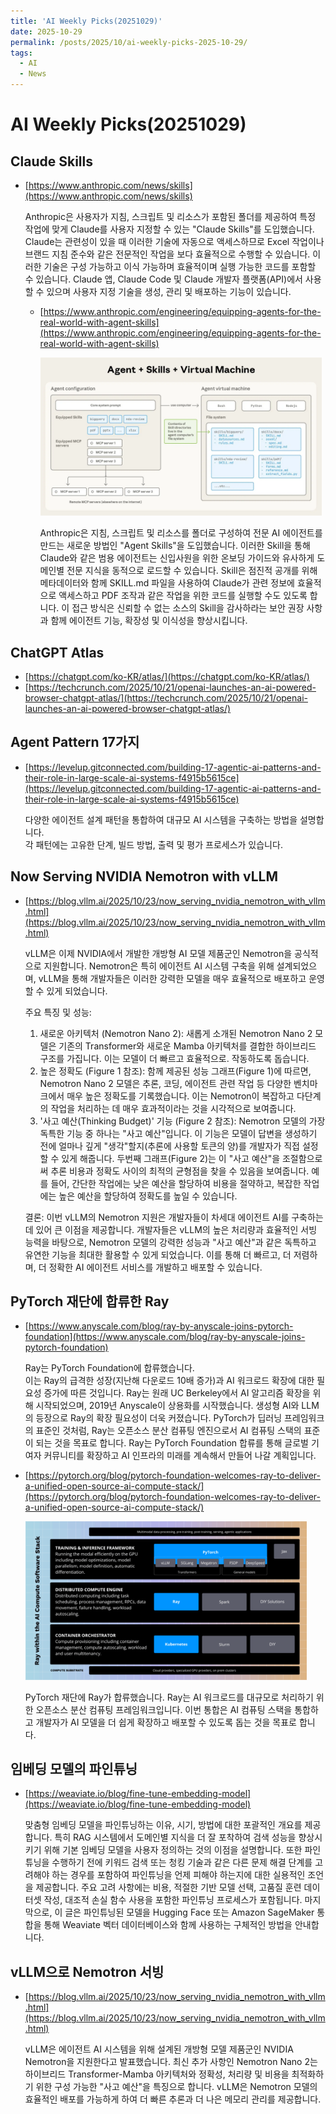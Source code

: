 ```yaml
---
title: 'AI Weekly Picks(20251029)'
date: 2025-10-29
permalink: /posts/2025/10/ai-weekly-picks-2025-10-29/
tags:
  - AI
  - News
---
```


# AI Weekly Picks(20251029)

## Claude Skills

- [https://www.anthropic.com/news/skills](https://www.anthropic.com/news/skills)

  Anthropic은 사용자가 지침, 스크립트 및 리소스가 포함된 폴더를 제공하여 특정 작업에 맞게 Claude를 사용자 지정할 수 있는 "Claude Skills"를 도입했습니다. Claude는 관련성이 있을 때 이러한 기술에 자동으로 액세스하므로 Excel 작업이나 브랜드 지침 준수와 같은 전문적인 작업을 보다 효율적으로 수행할 수 있습니다. 이러한 기술은 구성 가능하고 이식 가능하며 효율적이며 실행 가능한 코드를 포함할 수 있습니다. Claude 앱, Claude Code 및 Claude 개발자 플랫폼(API)에서 사용할 수 있으며 사용자 지정 기술을 생성, 관리 및 배포하는 기능이 있습니다.
    
    - [https://www.anthropic.com/engineering/equipping-agents-for-the-real-world-with-agent-skills](https://www.anthropic.com/engineering/equipping-agents-for-the-real-world-with-agent-skills)
        
      <img src="/images/post/weekly-picks/251029-1.png" alt="agent+skills+virtual machine" width="450"/>
      
      Anthropic은 지침, 스크립트 및 리소스를 폴더로 구성하여 전문 AI 에이전트를 만드는 새로운 방법인 "Agent Skills"을 도입했습니다. 이러한 Skill을 통해 Claude와 같은 범용 에이전트는 신입사원을 위한 온보딩 가이드와 유사하게 도메인별 전문 지식을 동적으로 로드할 수 있습니다. Skill은 점진적 공개를 위해 메타데이터와 함께 SKILL.md 파일을 사용하여 Claude가 관련 정보에 효율적으로 액세스하고 PDF 조작과 같은 작업을 위한 코드를 실행할 수도 있도록 합니다. 이 접근 방식은 신뢰할 수 없는 소스의 Skill을 감사하라는 보안 권장 사항과 함께 에이전트 기능, 확장성 및 이식성을 향상시킵니다.
        

## ChatGPT Atlas

- [https://chatgpt.com/ko-KR/atlas/](https://chatgpt.com/ko-KR/atlas/)
- [https://techcrunch.com/2025/10/21/openai-launches-an-ai-powered-browser-chatgpt-atlas/](https://techcrunch.com/2025/10/21/openai-launches-an-ai-powered-browser-chatgpt-atlas/)

## Agent Pattern 17가지

- [https://levelup.gitconnected.com/building-17-agentic-ai-patterns-and-their-role-in-large-scale-ai-systems-f4915b5615ce](https://levelup.gitconnected.com/building-17-agentic-ai-patterns-and-their-role-in-large-scale-ai-systems-f4915b5615ce)

  다양한 에이전트 설계 패턴을 통합하여 대규모 AI 시스템을 구축하는 방법을 설명합니다.  
  각 패턴에는 고유한 단계, 빌드 방법, 출력 및 평가 프로세스가 있습니다.
    

## Now Serving NVIDIA Nemotron with vLLM

- [https://blog.vllm.ai/2025/10/23/now_serving_nvidia_nemotron_with_vllm.html](https://blog.vllm.ai/2025/10/23/now_serving_nvidia_nemotron_with_vllm.html)

  vLLM은 이제 NVIDIA에서 개발한 개방형 AI 모델 제품군인 Nemotron을 공식적으로 지원합니다. Nemotron은 특히 에이전트 AI 시스템 구축을 위해 설계되었으며, vLLM을 통해 개발자들은 이러한 강력한 모델을 매우 효율적으로 배포하고 운영할 수 있게 되었습니다.
    
  주요 특징 및 성능:
    1. 새로운 아키텍처 (Nemotron Nano 2): 새롭게 소개된 Nemotron Nano 2 모델은 기존의 Transformer와 새로운 Mamba 아키텍처를 결합한 하이브리드 구조를 가집니다. 이는 모델이 더 빠르고 효율적으로. 작동하도록 돕습니다.
    2. 높은 정확도 (Figure 1 참조): 함께 제공된 성능 그래프(Figure 1)에 따르면, Nemotron Nano 2 모델은 추론, 코딩, 에이전트 관련 작업 등 다양한 벤치마크에서 매우 높은 정확도를 기록했습니다. 이는 Nemotron이 복잡하고 다단계의 작업을 처리하는 데 매우 효과적이라는 것을 시각적으로 보여줍니다.
    3. '사고 예산(Thinking Budget)' 기능 (Figure 2 참조): Nemotron 모델의 가장 독특한 기능 중 하나는 "사고 예산"입니다. 이 기능은 모델이 답변을 생성하기 전에 얼마나 깊게 "생각"할지(추론에 사용할 토큰의 양)를 개발자가 직접 설정할 수 있게 해줍니다. 두번째 그래프(Figure 2)는 이 "사고 예산"을 조절함으로써 추론 비용과 정확도 사이의 최적의 균형점을 찾을 수 있음을 보여줍니다. 예를 들어, 간단한 작업에는 낮은 예산을 할당하여 비용을 절약하고, 복잡한 작업에는 높은 예산을 할당하여 정확도를 높일 수 있습니다.
    
  결론:
    이번 vLLM의 Nemotron 지원은 개발자들이 차세대 에이전트 AI를 구축하는 데 있어 큰 이점을 제공합니다. 개발자들은 vLLM의 높은 처리량과 효율적인 서빙 능력을 바탕으로, Nemotron 모델의 강력한 성능과 "사고 예산"과 같은 독특하고 유연한 기능을 최대한 활용할 수 있게 되었습니다. 이를 통해 더 빠르고, 더 저렴하며, 더 정확한 AI 에이전트 서비스를 개발하고 배포할 수 있습니다.
    

## PyTorch 재단에 합류한 Ray

- [https://www.anyscale.com/blog/ray-by-anyscale-joins-pytorch-foundation](https://www.anyscale.com/blog/ray-by-anyscale-joins-pytorch-foundation)

  Ray는 PyTorch Foundation에 합류했습니다.  
  이는 Ray의 급격한 성장(지난해 다운로드 10배 증가)과 AI 워크로드 확장에 대한 필요성 증가에 따른 것입니다. Ray는 원래 UC Berkeley에서 AI 알고리즘 확장을 위해 시작되었으며, 2019년 Anyscale이 상용화를 시작했습니다. 생성형 AI와 LLM의 등장으로 Ray의 확장 필요성이 더욱 커졌습니다. PyTorch가 딥러닝 프레임워크의 표준인 것처럼, Ray는 오픈소스 분산 컴퓨팅 엔진으로서 AI 컴퓨팅 스택의 표준이 되는 것을 목표로 합니다. Ray는 PyTorch Foundation 합류를 통해 글로벌 기여자 커뮤니티를 확장하고 AI 인프라의 미래를 계속해서 만들어 나갈 계획입니다.
    
- [https://pytorch.org/blog/pytorch-foundation-welcomes-ray-to-deliver-a-unified-open-source-ai-compute-stack/](https://pytorch.org/blog/pytorch-foundation-welcomes-ray-to-deliver-a-unified-open-source-ai-compute-stack/)
    
  <img src="/images/post/weekly-picks/251029-2.png" alt="ray within the ai compute software stack" width="450"/>

  PyTorch 재단에 Ray가 합류했습니다. Ray는 AI 워크로드를 대규모로 처리하기 위한 오픈소스 분산 컴퓨팅 프레임워크입니다. 이번 통합은 AI 컴퓨팅 스택을 통합하고 개발자가 AI 모델을 더 쉽게 확장하고 배포할 수 있도록 돕는 것을 목표로 합니다.
    

## 임베딩 모델의 파인튜닝

- [https://weaviate.io/blog/fine-tune-embedding-model](https://weaviate.io/blog/fine-tune-embedding-model)

  맞춤형 임베딩 모델을 파인튜닝하는 이유, 시기, 방법에 대한 포괄적인 개요를 제공합니다. 특히 RAG 시스템에서 도메인별 지식을 더 잘 포착하여 검색 성능을 향상시키기 위해 기본 임베딩 모델을 사용자 정의하는 것의 이점을 설명합니다. 또한 파인튜닝을 수행하기 전에 키워드 검색 또는 청킹 기술과 같은 다른 문제 해결 단계를 고려해야 하는 경우를 포함하여 파인튜닝을 언제 피해야 하는지에 대한 실용적인 조언을 제공합니다. 주요 고려 사항에는 비용, 적절한 기반 모델 선택, 고품질 훈련 데이터셋 작성, 대조적 손실 함수 사용을 포함한 파인튜닝 프로세스가 포함됩니다. 마지막으로, 이 글은 파인튜닝된 모델을 Hugging Face 또는 Amazon SageMaker 통합을 통해 Weaviate 벡터 데이터베이스와 함께 사용하는 구체적인 방법을 안내합니다.
    

## vLLM으로 Nemotron 서빙

- [https://blog.vllm.ai/2025/10/23/now_serving_nvidia_nemotron_with_vllm.html](https://blog.vllm.ai/2025/10/23/now_serving_nvidia_nemotron_with_vllm.html)

  vLLM은 에이전트 AI 시스템을 위해 설계된 개방형 모델 제품군인 NVIDIA Nemotron을 지원한다고 발표했습니다. 최신 추가 사항인 Nemotron Nano 2는 하이브리드 Transformer-Mamba 아키텍처와 정확성, 처리량 및 비용을 최적화하기 위한 구성 가능한 "사고 예산"을 특징으로 합니다. vLLM은 Nemotron 모델의 효율적인 배포를 가능하게 하여 더 빠른 추론과 더 나은 메모리 관리를 제공합니다.
